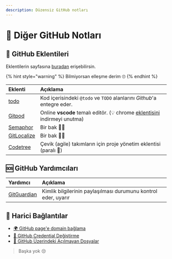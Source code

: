 ```yaml
---
description: Düzensiz GitHub notları
---
```


# 🎲 Diğer GitHub Notları

## 🔌 GitHub Eklentileri

Eklentilerin sayfasına [buradan](https://github.com/marketplace) erişebilirsin.

{% hint style="warning" %}
Bilmiyorsan elleşme derim 🙄
{% endhint %}

| Eklenti | Açıklama |
| :--- | :--- |
| [todo](https://github.com/marketplace/todo) | Kod içerisindeki `@todo` ve `TODO` alanlarını _Github_'a entegre eder. |
| [Gitpod](https://github.com/marketplace/gitpod-io) | Online **vscode** temalı editör. \(💡 chrome [eklentisini](https://chrome.google.com/webstore/detail/gitpod-online-ide/dodmmooeoklaejobgleioelladacbeki) indirmeyi unutma\) |
| [Semaphor](https://github.com/marketplace/semaphore) | Bir bak 🙋‍♀️ |
| [GitLocalize](https://github.com/marketplace/gitlocalize) | Bir bak 🙋‍♀️ |
| [Codetree](https://github.com/marketplace/codetree) | Çevik \(agile\) takımların için proje yönetim eklentisi \(paralı 🧐\) |

## 🆘 GitHub Yardımcıları

| Yardımcı | Açıklama |
| :--- | :--- |
| [GitGuardian](https://www.gitguardian.com/) | Kimlik bilgilerinin paylaşılması durumunu kontrol eder, uyarır |

## 🔗 Harici Bağlantılar

* [🌍 GitHub page'e domain bağlama](https://medium.com/@tivikter/github-pagesi-%C3%B6zel-domain-ile-kullanmak-ce57d229dae9)
* [🔐 GitHub Credential Değiştirme](https://www.youtube.com/watch?v=otBNYXz5Ie0)
* [📂 GitHub Üzerindeki Açılmayan Dosyalar](https://stackoverflow.com/questions/19584255/what-does-a-grey-icon-in-remote-github-mean)

> Başka yok 😒

